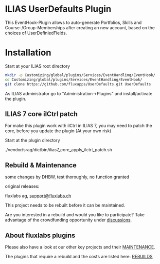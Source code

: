 ILIAS UserDefaults Plugin
=========================
This EventHook-Plugin allows to auto-generate Portfolios, Skills and
Course-/Group-Memberships after creating an new account, based on the choices of
UserDefiniedFields.

# Installation

Start at your ILIAS root directory

```bash
mkdir -p Customizing/global/plugins/Services/EventHandling/EventHook/
cd Customizing/global/plugins/Services/EventHandling/EventHook/
git clone https://github.com/fluxapps/UserDefaults.git UserDefaults
```

As ILIAS administrator go to "Administration->Plugins" and install/activate the
plugin.

## ILIAS 7 core ilCtrl patch

For make this plugin work with ilCtrl in ILIAS 7, you may need to patch the
core, before you update the plugin (At your own risk)

Start at the plugin directory

./vendor/srag/dic/bin/ilias7_core_apply_ilctrl_patch.sh

## Rebuild & Maintenance

some changes by DHBW, test thoroughly, no function granted

original releases:

fluxlabs ag, support@fluxlabs.ch

This project needs to be rebuilt before it can be maintained.

Are you interested in a rebuild and would you like to participate?
Take advantage of the crowdfunding opportunity
under [discussions](https://github.com/fluxapps/UserDefaults/discussions/7).

## About fluxlabs plugins

Please also have a look at our other key projects and
their [MAINTENANCE](https://github.com/fluxapps/docs/blob/8ce4309b0ac64c039d29204c2d5b06723084c64b/assets/MAINTENANCE.png).

The plugins that require a rebuild and the costs are listed
here: [REBUILDS](https://github.com/fluxapps/docs/blob/8ce4309b0ac64c039d29204c2d5b06723084c64b/assets/REBUILDS.png)

